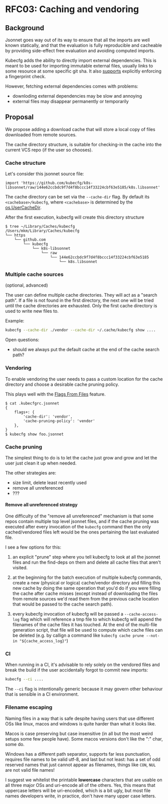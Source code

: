 # RFC03: Caching and vendoring

## Background

Jsonnet goes way out of its way to ensure that all the imports are well known statically, and that the evaluation is fully reproducible
and cacheable by providing side-effect free evaluation and avoiding computed imports.

Kubecfg adds the ability to directly import external dependencies. This is meant to be used for importing immutable external files,
usually links to some resource at some specific git sha. It also [supports](https://github.com/kubecfg/kubecfg/pull/218) explicitly enforcing a fingerprint check.

However, fetching external dependencies comes with problems:

* downloding external dependencies may be slow and annoying
* external files may disappear permanently or temporarily

## Proposal

We propose adding a download cache that will store a local copy of files downloaded from remote sources.

The cache directory structure, is suitable for checking-in the cache into the current VCS repo (if the user so chooses).

### Cache structure

Let's consider this jsonnet source file:

```jsonnet
import 'https://github.com/kubecfg/k8s-libsonnet/raw/144e62ccbdc9f7d4f8bccc14f33224cbf63e5185/k8s.libsonnet'
```

The cache directory can be set via the `--cache-dir` flag. By default its `<cachebase>/kubecfg`, where `<cachebase>` is determined by the [os.UserCacheDir](https://pkg.go.dev/os@go1.20.2#UserCacheDir).


After the first execution, kubecfg will create this directory structure

```console
$ tree ~/Library/Caches/kubecfg
/Users/mkm/Library/Caches/kubecfg
└── https
    └── github.com
        └── kubecfg
            └── k8s-libsonnet
                └── raw
                    └── 144e62ccbdc9f7d4f8bccc14f33224cbf63e5185
                        └── k8s.libsonnet
```

### Multiple cache sources

(optional, advanced)

The user can define multiple cache directories.
They will act as a "search path".
If a file is not found in the first directory, the next one will be tried until the cache directories are exhausted.
Only the first cache directory is used to write new files to.

Example:

```bash
kubecfg --cache-dir ./vendor --cache-dir ~/.cache/kubecfg show ....
```

Open questions:

* should we always put the default cache at the end of the cache search path?

### Vendoring

To enable vendoring the user needs to pass a custom location for the cache directory and choose a desirable cache pruning policy.

This plays well with the [Flags From Files](https://github.com/kubecfg/kubecfg/pull/224) feature.

```console
$ cat .kubecfgrc.jsonnet
{
    flags+: {
        'cache-dir': 'vendor',
        'cache-pruning-policy': 'vendor'
    },
}
$ kubecfg show foo.jsonnet
```

### Cache pruning

The simplest thing to do is to let the cache just grow and grow and let the user just clean it up when needed.

The other strategies are:

* size limit, delete least recently used
* remove all unreferenced
* ???

#### Remove all unreferenced strategy

One difficulty of the "remove all unreferenced" mechanism is that some repos contain multiple top level jsonnet files,
and if the cache pruning was executed after every invocation of the `kubecfg` command then the only cached/vendored files left would be 
the ones pertaining the last evaluated file.

I see a few options for this:

1. an explicit "prune" step where you tell kubecfg to look at all the jsonnet files and run the find-deps on them and delete all cache files that aren't visited.

2. at the beginning for the batch execution of multiple kubecfg commands, create a new (physical or logica) cache/vendor directory and filling this new cache by doing the same operation that you'd do if you were filling the cache after cache misses (except instead of downloading the files from remote sources we'd read them from the previous cache location that would be passed to the cache search path).

3. every kubecfg invocation of kubecfg will be passed a `--cache-access-log` flag which will reference a tmp file to which kubecfg will append the filenames of the cache files it has touched. At the end of the multi-file generation script, that file will be used to compute which cache files can be deleted (e.g. by callign a command like `kubecfg cache prune --not-in "${cache_access_log}"`)

### CI

When running in a CI, it's advisable to rely solely on the vendored files and break the build if the user
accidentally forgot to commit new imports:

```bash
kubecfg --ci ....
```

The `--ci` flag is intentionally generic because it may govern other behaviour that is sensible in a CI environment.

### Filename escaping

Naming files in a way that is safe despite having users that use different OSs like linux, macos and windows is quite harder than what it looks like.

Macos is case preserving but case insensitive (in all but the most weird setups some few people have). Some macos versions don't like the ":" char, some do.

Windows has a different path separator, supports far less punctuation, requires file names to be valid utf-8, and last but not least: has a set of odd reserved names that just cannot appear as filenames, things like `CON`, `NUL` are not valid file names!

I suggest we whitelist the printable **lowercase** characters that are usable on all three major OSs and uri-encode all of the others.
Yes, this means that uppercase letters will be uri-encoded, which is a bit ugly, but most file names developers write, in practice, don't have many upper case letters.
